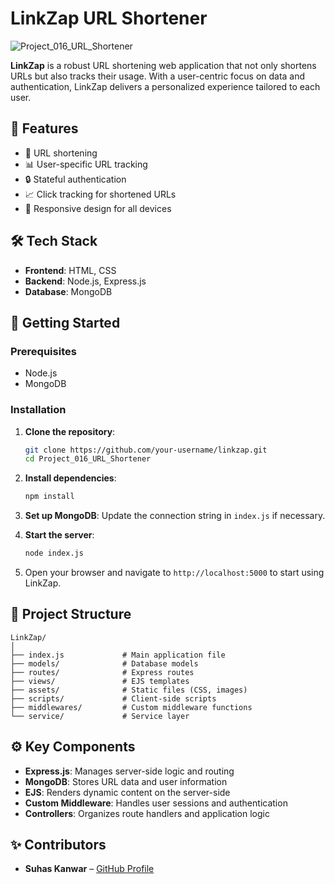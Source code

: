# LinkZap URL Shortener
![Project_016_URL_Shortener](https://github.com/user-attachments/assets/38b24863-40c0-4f0d-b19f-2985a484f6db)

**LinkZap** is a robust URL shortening web application that not only shortens URLs but also tracks their usage. With a user-centric focus on data and authentication, LinkZap delivers a personalized experience tailored to each user.

## 🚀 Features

- 🔗 URL shortening
- 📊 User-specific URL tracking
- 🔒 Stateful authentication
- 📈 Click tracking for shortened URLs
- 📱 Responsive design for all devices

## 🛠 Tech Stack

- **Frontend**: HTML, CSS
- **Backend**: Node.js, Express.js
- **Database**: MongoDB

## 📝 Getting Started

### Prerequisites

- Node.js
- MongoDB

### Installation

1. **Clone the repository**:
   ```bash
   git clone https://github.com/your-username/linkzap.git
   cd Project_016_URL_Shortener
   ```

2. **Install dependencies**:
   ```bash
   npm install
   ```

3. **Set up MongoDB**: Update the connection string in `index.js` if necessary.

4. **Start the server**:
   ```bash
   node index.js
   ```

5. Open your browser and navigate to `http://localhost:5000` to start using LinkZap.

## 📂 Project Structure

```
LinkZap/
│
├── index.js             # Main application file
├── models/              # Database models
├── routes/              # Express routes
├── views/               # EJS templates
├── assets/              # Static files (CSS, images)
├── scripts/             # Client-side scripts
├── middlewares/         # Custom middleware functions
└── service/             # Service layer
```

## ⚙️ Key Components

- **Express.js**: Manages server-side logic and routing
- **MongoDB**: Stores URL data and user information
- **EJS**: Renders dynamic content on the server-side
- **Custom Middleware**: Handles user sessions and authentication
- **Controllers**: Organizes route handlers and application logic

## ✨ Contributors

- **Suhas Kanwar** – [GitHub Profile](https://github.com/SuhasKanwar)
